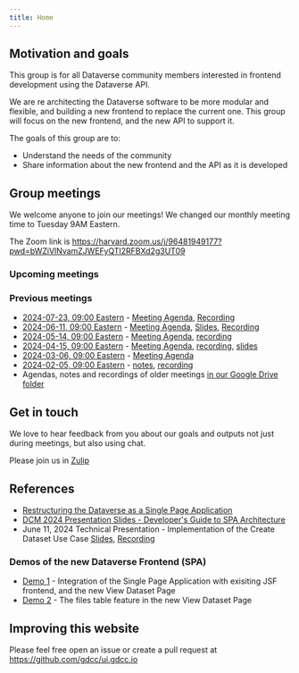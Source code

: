 ```yaml
---
title: Home
---
```


## Motivation and goals

This group is for all Dataverse community members interested in frontend development using the Dataverse API.

We are re architecting the Dataverse software to be more modular and flexible, and building a new frontend to replace the current one.
This group will focus on the new frontend, and the new API to support it.  

The goals of this group are to:
- Understand the needs of the community
- Share information about the new frontend and the API as it is developed


##  Group meetings

We welcome anyone to join our meetings! We changed our monthly meeting time to  Tuesday 9AM Eastern.

The Zoom link is <https://harvard.zoom.us/j/96481949177?pwd=bWZiVlNvamZJWEFyQTl2RFBXd2g3UT09>


### Upcoming meetings


### Previous meetings
- [2024-07-23, 09:00 Eastern](https://time.is/compare/0900_07_Jun_2023_in_Boston) - [Meeting Agenda](https://docs.google.com/document/d/1RlkOjmCQctULIe2CImnjnDk8KTtloGiKtbGaM_qElaQ/edit?usp=sharing), [Recording](https://harvard.zoom.us/rec/share/y4Ha3MUd0oswz6yq2Yt5ZnRwrBowXOCRRpcu2QVyjVP3Sv6W1JCgO2nNORuK2Uji.hDTbWedcByM37x6B)
- [2024-06-11, 09:00 Eastern](https://time.is/compare/0900_11_Jun_2024_in_Boston) - [Meeting Agenda](https://docs.google.com/document/d/1o3Yc4yghtLWAEqJAtPaYEyCFOF8v2ZF8s8nBEiytbnY/edit?usp=sharing), [Slides](https://drive.google.com/file/d/11YkSTRiVEktYstT5SDPS3C62CV1diPti/view?usp=sharing), [Recording](https://harvard.zoom.us/rec/share/sQE8dgETT4XugWFBg-SbAoFJr7EUOSuQujJeSFUEFmArstryAd1LwOz3izAsW2eL.vCO05dfLovPIPzmN)
- [2024-05-14, 09:00 Eastern](https://time.is/compare/0900_14_May_2024_in_Boston) - [Meeting Agenda](https://docs.google.com/document/d/1uyP684naukSucYSmnyOg8Mq54gF3VTV_ldeKxHVoZ1c/edit?usp=sharing), [recording](https://harvard.zoom.us/rec/share/fTibSBVdlO7RyYWaGF9OLeYcjl3yn6TTomoG_tF0CTJWOx8VRTw7vo4rJZaWw6Ee.-I86QN__p4rqG2p2)
- [2024-04-15, 09:00 Eastern](https://time.is/compare/0900_15_Apr_2024_in_Boston) - [Meeting Agenda](https://docs.google.com/document/d/1mt2lmjiqWCHIdhfnJ4bDGVLSO4r8CUV-DqRA8StIfAE/edit?usp=sharing), [recording](https://harvard.zoom.us/rec/share/ADr5f33FfcAFTMwQkxw3gy1Jxc9hr9VWYDr6vu6l-XQHG0C1ebaFah5h65js8FuR.Vnn-nM_7me_5a8Sy), [slides](https://drive.google.com/file/d/1sKpfvkAh73HzQT6CObmZJ93H6hvAgi_2/view?usp=drive_link)
- [2024-03-06, 09:00 Eastern](https://time.is/compare/0900_03_Mar_2024_in_Boston) -  [Meeting Agenda](https://docs.google.com/document/d/1eVUIliCmcUw4S6ihILE8AKRdyEZSi75bVCKtLav0ZKE/edit?usp=sharing)
- [2024-02-05, 09:00 Eastern](https://time.is/compare/0900_05_Feb_2024_in_Boston) - [notes](https://docs.google.com/document/d/1TjC_PUKy7j6GsRikUxx28I6lQ4WAkRpBJZXrxpvaO7A/edit?usp=sharing), [recording](https://harvard.zoom.us/rec/share/y_KpHwH8yq0fn1ny301W5D782pItG_s8DPoPidmo9NL5shme-BLcTSIEJsAIv4U.M4yHsAzl8F0Cb8y_)
- Agendas, notes and recordings of older meetings [in our Google Drive folder](https://drive.google.com/drive/folders/1AS8-MW1wncWH5zIdNPquBkLU8BM32MeR)



## Get in touch

We love to hear feedback from you about our goals and outputs not just during meetings, but also using chat.

Please join us in [Zulip](https://dataverse.zulipchat.com/#narrow/stream/410361-ui-dev) 

## References

- [Restructuring the Dataverse as a Single Page Application](https://docs.google.com/document/d/19pbENuYyHErEmblbFGQ47_uJpTfqVKbn9O0QftVqeeU/edit?usp=sharing)
- [DCM 2024 Presentation Slides - Developer's Guide to SPA Architecture](https://docs.google.com/presentation/d/1c7_O4yh58kDPblGFNT0W8DhHBR7aA6gxs3BMbSW1rlc/edit?usp=drive_link)
- June 11, 2024 Technical Presentation - Implementation of the Create Dataset Use Case [Slides](https://drive.google.com/file/d/11YkSTRiVEktYstT5SDPS3C62CV1diPti/view?usp=sharing), [Recording](https://harvard.zoom.us/rec/share/sQE8dgETT4XugWFBg-SbAoFJr7EUOSuQujJeSFUEFmArstryAd1LwOz3izAsW2eL.vCO05dfLovPIPzmN)

### Demos of the new Dataverse Frontend (SPA)
- [Demo 1]( https://drive.google.com/file/d/1T31O6VPsA2rmVeAVlt13W528xrgjJ9vj/view?usp=sharing) - Integration of the Single Page Application with exisiting JSF frontend, and the new View Dataset Page
- [Demo 2](https://drive.google.com/file/d/1uo3wJM4wlLpPouGM4zbxCAy2pCIjXfFn/view?usp=sharing) - The files table feature in the new View Dataset Page



## Improving this website

Please feel free open an issue or create a pull request at <https://github.com/gdcc/ui.gdcc.io>
